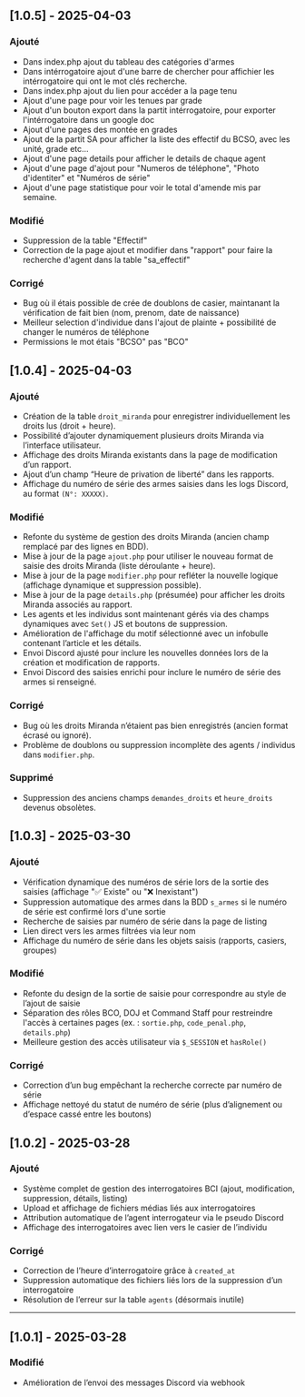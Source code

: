 ## [1.0.5] - 2025-04-03  
### Ajouté  
- Dans index.php ajout du tableau des catégories d'armes
- Dans intérrogatoire ajout d'une barre de chercher pour affichier les intérrogatoire qui ont le mot clés recherche.
- Dans index.php ajout du lien pour accéder a la page tenu
- Ajout d'une page pour voir les tenues par grade
- Ajout d'un bouton export dans la partit intérrogatoire, pour exporter l'intérrogatoire dans un google doc
- Ajout d'une pages des montée en grades 
- Ajout de la partit SA pour afficher la liste des effectif du BCSO, avec les unité, grade etc...
- Ajout d'une page details pour afficher le details de chaque agent
- Ajout d'une page d'ajout pour "Numeros de téléphone", "Photo d'identiter" et "Numéros de série"
- Ajout d'une page statistique pour voir le total d'amende mis par semaine.

### Modifié  
- Suppression de la table "Effectif"
- Correction de la page ajout et modifier dans "rapport" pour faire la recherche d'agent dans la table "sa_effectif"

### Corrigé  
- Bug où il étais possible de crée de doublons de casier, maintanant la vérification de fait bien (nom, prenom, date de naissance)
- Meilleur selection d'individue dans l'ajout de plainte + possibilité de changer le numéros de téléphone
- Permissions le mot étais "BCSO" pas "BCO"

## [1.0.4] - 2025-04-03  
### Ajouté  
- Création de la table `droit_miranda` pour enregistrer individuellement les droits lus (droit + heure).
- Possibilité d’ajouter dynamiquement plusieurs droits Miranda via l’interface utilisateur.
- Affichage des droits Miranda existants dans la page de modification d’un rapport.
- Ajout d’un champ “Heure de privation de liberté” dans les rapports.
- Affichage du numéro de série des armes saisies dans les logs Discord, au format `(N°: XXXXX)`.

### Modifié  
- Refonte du système de gestion des droits Miranda (ancien champ remplacé par des lignes en BDD).
- Mise à jour de la page `ajout.php` pour utiliser le nouveau format de saisie des droits Miranda (liste déroulante + heure).
- Mise à jour de la page `modifier.php` pour refléter la nouvelle logique (affichage dynamique et suppression possible).
- Mise à jour de la page `details.php` (présumée) pour afficher les droits Miranda associés au rapport.
- Les agents et les individus sont maintenant gérés via des champs dynamiques avec `Set()` JS et boutons de suppression.
- Amélioration de l'affichage du motif sélectionné avec un infobulle contenant l’article et les détails.
- Envoi Discord ajusté pour inclure les nouvelles données lors de la création et modification de rapports.
- Envoi Discord des saisies enrichi pour inclure le numéro de série des armes si renseigné.

### Corrigé  
- Bug où les droits Miranda n’étaient pas bien enregistrés (ancien format écrasé ou ignoré).
- Problème de doublons ou suppression incomplète des agents / individus dans `modifier.php`.

### Supprimé  
- Suppression des anciens champs `demandes_droits` et `heure_droits` devenus obsolètes.

## [1.0.3] - 2025-03-30  
### Ajouté  
- Vérification dynamique des numéros de série lors de la sortie des saisies (affichage "✅ Existe" ou "❌ Inexistant")  
- Suppression automatique des armes dans la BDD `s_armes` si le numéro de série est confirmé lors d'une sortie  
- Recherche de saisies par numéro de série dans la page de listing  
- Lien direct vers les armes filtrées via leur nom  
- Affichage du numéro de série dans les objets saisis (rapports, casiers, groupes)  

### Modifié  
- Refonte du design de la sortie de saisie pour correspondre au style de l’ajout de saisie  
- Séparation des rôles BCO, DOJ et Command Staff pour restreindre l'accès à certaines pages (ex. : `sortie.php`, `code_penal.php`, `details.php`)  
- Meilleure gestion des accès utilisateur via `$_SESSION` et `hasRole()`  

### Corrigé  
- Correction d’un bug empêchant la recherche correcte par numéro de série  
- Affichage nettoyé du statut de numéro de série (plus d’alignement ou d’espace cassé entre les boutons)

## [1.0.2] - 2025-03-28
### Ajouté
- Système complet de gestion des interrogatoires BCI (ajout, modification, suppression, détails, listing)
- Upload et affichage de fichiers médias liés aux interrogatoires
- Attribution automatique de l’agent interrogateur via le pseudo Discord
- Affichage des interrogatoires avec lien vers le casier de l’individu

### Corrigé
- Correction de l’heure d’interrogatoire grâce à `created_at`
- Suppression automatique des fichiers liés lors de la suppression d’un interrogatoire
- Résolution de l’erreur sur la table `agents` (désormais inutile)

---

## [1.0.1] - 2025-03-28
### Modifié
- Amélioration de l’envoi des messages Discord via webhook
